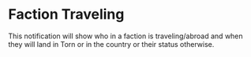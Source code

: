 # Faction Traveling
This notification will show who in a faction is traveling/abroad and when they will land in Torn or in the country or their status otherwise.
